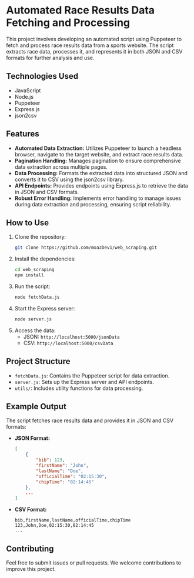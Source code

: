 # Automated Race Results Data Fetching and Processing

This project involves developing an automated script using Puppeteer to fetch and process race results data from a sports website. The script extracts race data, processes it, and represents it in both JSON and CSV formats for further analysis and use.

## Technologies Used
- JavaScript
- Node.js
- Puppeteer
- Express.js
- json2csv

## Features
- **Automated Data Extraction:** Utilizes Puppeteer to launch a headless browser, navigate to the target website, and extract race results data.
- **Pagination Handling:** Manages pagination to ensure comprehensive data extraction across multiple pages.
- **Data Processing:** Formats the extracted data into structured JSON and converts it to CSV using the json2csv library.
- **API Endpoints:** Provides endpoints using Express.js to retrieve the data in JSON and CSV formats.
- **Robust Error Handling:** Implements error handling to manage issues during data extraction and processing, ensuring script reliability.

## How to Use
1. Clone the repository:
    ```bash
    git clone https://github.com/moazDev1/web_scraping.git
    ```
2. Install the dependencies:
    ```bash
    cd web_scraping
    npm install
    ```
3. Run the script:
    ```bash
    node fetchData.js
    ```
4. Start the Express server:
    ```bash
    node server.js
    ```
5. Access the data:
    - JSON: `http://localhost:5000/jsonData`
    - CSV: `http://localhost:5000/csvData`

## Project Structure
- `fetchData.js`: Contains the Puppeteer script for data extraction.
- `server.js`: Sets up the Express server and API endpoints.
- `utils/`: Includes utility functions for data processing.

## Example Output
The script fetches race results data and provides it in JSON and CSV formats:

- **JSON Format:**
    ```json
    [
        {
            "bib": 123,
            "firstName": "John",
            "lastName": "Doe",
            "officialTime": "02:15:30",
            "chipTime": "02:14:45"
        },
        ...
    ]
    ```

- **CSV Format:**
    ```csv
    bib,firstName,lastName,officialTime,chipTime
    123,John,Doe,02:15:30,02:14:45
    ...
    ```

## Contributing
Feel free to submit issues or pull requests. We welcome contributions to improve this project.
